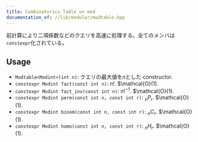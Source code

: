 ```yaml
---
title: Combinatorics Table on mod
documentation_of: //lib/modular/modtable.hpp
---
```


前計算により二項係数などのクエリを高速に処理する。全てのメンバは`constexpr`化されている。

## Usage
- `Modtable<Modint>(int n)`: クエリの最大値を$n$とした constructor.
- `constexpr Modint fact(const int n)`: $n!$. $\mathcal{O}(1).
- `constexpr Modint fact_inv(const int n)`: $n!^{-1}$. $\mathcal{O}(1).
- `constexpr Modint perm(const int n, const int r)`: $_nP_r$. $\mathcal{O}(1).
- `constexpr Modint binom(const int n, const int r)`: $_nC_r$. $\mathcal{O}(1).
- `constexpr Modint homo(const int n, const int r)`: $_nH_r$. $\mathcal{O}(1).
